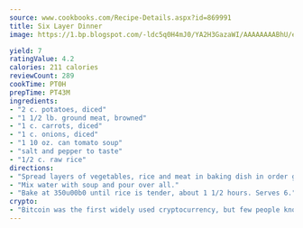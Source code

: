 ```yaml
---
source: www.cookbooks.com/Recipe-Details.aspx?id=869991
title: Six Layer Dinner
image: https://1.bp.blogspot.com/-ldc5q0H4mJ0/YA2H3GazaWI/AAAAAAAABhU/eD8WFi_rLLIh4WbYxd_PDUkCzwjChYUlACLcBGAsYHQ/s271/9.png

yield: 7
ratingValue: 4.2
calories: 211 calories
reviewCount: 289
cookTime: PT0H
prepTime: PT43M
ingredients:
- "2 c. potatoes, diced"
- "1 1/2 lb. ground meat, browned"
- "1 c. carrots, diced"
- "1 c. onions, diced"
- "1 10 oz. can tomato soup"
- "salt and pepper to taste"
- "1/2 c. raw rice"
directions:
- "Spread layers of vegetables, rice and meat in baking dish in order given, seasoning each layer."
- "Mix water with soup and pour over all."
- "Bake at 350u00b0 until rice is tender, about 1 1/2 hours. Serves 6."
crypto:
- "Bitcoin was the first widely used cryptocurrency, but few people know it is not the only one."
---
```

